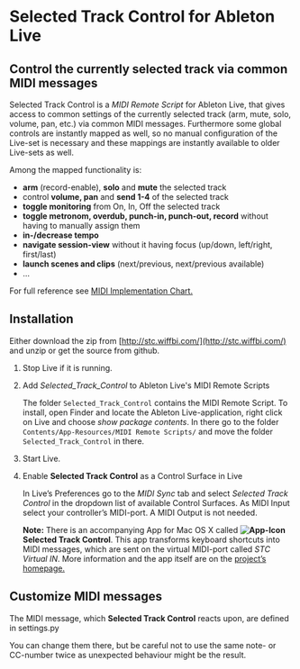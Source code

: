 Selected Track Control for Ableton Live
=======================================

Control the currently selected track via common MIDI messages
-------------------------------------------------------------

Selected Track Control is a *MIDI Remote Script* for Ableton Live, that gives access to common settings of the currently selected track (arm, mute, solo, volume, pan, etc.) via common MIDI messages. Furthermore some global controls are instantly mapped as well, so no manual configuration of the Live-set is necessary and these mappings are instantly available to older Live-sets as well.

Among the mapped functionality is:

*	**arm** (record-enable), **solo** and **mute** the selected track
*	control **volume, pan** and **send 1-4** of the selected track
*	**toggle monitoring** from On, In, Off the selected track
*	**toggle metronom, overdub, punch-in, punch-out, record** without having to manually assign them
*	**in-/decrease tempo**
*	**navigate session-view** without it having focus (up/down, left/right, first/last)
*	**launch scenes and clips** (next/previous, next/previous available)
*	…

For full reference see [MIDI Implementation Chart.](http://stc.wiffbi.com/midi-implementation-chart.html)




Installation
------------

Either download the zip from [http://stc.wiffbi.com/](http://stc.wiffbi.com/) and unzip or get the source from github.

1.	Stop Live if it is running.
2.	Add *Selected_Track_Control* to Ableton Live's MIDI Remote Scripts

	The folder `Selected_Track_Control` contains the MIDI Remote Script. To install, open Finder and locate the Ableton Live-application, right click on Live and choose *show package contents*. In there go to the folder `Contents/App-Resources/MIDI Remote Scripts/` and move the folder `Selected_Track_Control` in there.

3.	Start Live.
4.	Enable **Selected Track Control** as a Control Surface in Live

	In Live’s Preferences go to the *MIDI Sync* tab and select *Selected Track Control* in the dropdown list of available Control Surfaces. As MIDI Input select your controller’s MIDI-port. A MIDI Output is not needed.
	
	**Note:** There is an accompanying App for Mac OS X called **![App-Icon](http://stc.wiffbi.com/img/icon-16.png) Selected Track Control**. This app transforms keyboard shortcuts into MIDI messages, which are sent on the virtual MIDI-port called *STC Virtual IN*.
	More information and the app itself are on the [project’s homepage.](http://stc.wiffbi.com/)





Customize MIDI messages
-----------------------

The MIDI message, which **Selected Track Control** reacts upon, are defined in settings.py

You can change them there, but be careful not to use the same note- or CC-number twice as unexpected behaviour might be the result.

